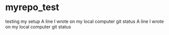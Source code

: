 # myrepo_test
testing my setup
A line I wrote on my local computer git status
A line I wrote on my local computer git status

